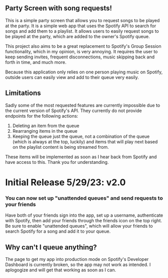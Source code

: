 ## Party Screen with song requests!

This is a simple party screen that allows you to request songs to be played at the party. It is a simple web app that uses the Spotify API to search for songs and add them to a playlist. It allows users to easily request songs to be played at the party, which are added to the owner's Spotify queue. 

This project also aims to be a great replacement to Spotify's Group Session functionality, which in my opinion, is very annoying. It requires the user to keep sending invites, frequent disconnections, music skipping back and forth in time, and much more.

Because this application only relies on one person playing music on Spotify, outside users can easily view and add to their queue very easily.

## Limitations
Sadly some of the most requested features are currently impossible due to the current version of Spotify's API. They currently do not provide endpoints for the following actions:
1. Deleting an item from the queue
2. Rearranging items in the queue
3. Keeping the queue just the queue, not a combination of the queue (which is always at the top, luckily) and items that will play next based on the playlist content is being streamed from.

These items will be implemented as soon as I hear back from Spotify and have access to this. Thank you for understanding.

# Initial Release 5/29/23: v2.0
### You can now set up "unattended queues" and send requests to your friends
Have both of your friends sign into the app, set up a username, authenticate with Spotify, then add your friends through the friends icon on the top right. Be sure to enable "unattended queues", which will allow your friends to search Spotify for a song and add it to your queue.

## Why can't I queue anything?
The page to get my app into production mode on Spotify's Developer Dashboard is currently broken, so the app may not work as intended. I aplogogize and will get that working as soon as I can.

